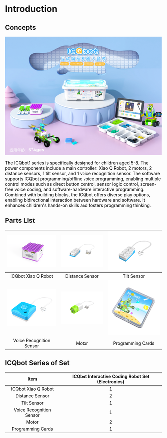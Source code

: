 # Introduction

## Concepts

![](img/Introduction01.jpg)

<font style="color:rgb(0,0,0);">The ICQbot1 series is specifically designed for children aged 5-8. The power components include a main controller: Xiao Q Robot, 2 motors, 2 distance sensors, 1 tilt sensor, and 1 voice recognition sensor. The software supports ICQbot programming/offline voice programming, enabling multiple control modes such as direct button control, sensor logic control, screen-free voice coding, and software-hardware interactive programming. Combined with building blocks, the ICQbot offers diverse play options, enabling bidirectional interaction between hardware and software. It enhances children's hands-on skills and fosters programming thinking.  </font>

## Parts List

| ![](img/Introduction02.png) | ![](img/Introduction03.png) | ![](img/Introduction04.png) |
| :---: | :---: | :---: |
| <font style="color:#000000;">ICQbot </font><font style="color:rgb(0,0,0);">Xiao Q Robot</font> | <font style="color:#000000;">Distance Sensor  </font> | <font style="color:#000000;">Tilt Sensor  </font> |
| ![](img/Introduction05.png) | ![](img/Introduction06.png) | ![](img/Introduction07.png) |
| <font style="color:#000000;">Voice Recognition Sensor </font> | <font style="color:#000000;">Motor  </font> | <font style="color:#000000;">Programming Cards  </font> |




## ICQbot Series of Set
| **Item** | **ICQbot Interactive Coding Robot Set (Electronics)** |
| :---: | :---: |
| <font style="color:#000000;">ICQbot </font><font style="color:rgb(0,0,0);">Xiao Q Robot</font> | 1 |
| <font style="color:#000000;">Distance Sensor </font> | 2 |
| <font style="color:#000000;">Tilt Sensor </font> | 1 |
| <font style="color:#000000;">Voice Recognition Sensor </font> | 1 |
| <font style="color:#000000;">Motor </font> | 2 |
| <font style="color:#000000;">Programming Cards  </font> | 1 |


